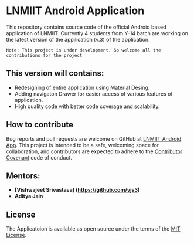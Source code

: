 # LNMIIT Android Application

This repository contains source code of the official Android based application of LNMIIT. Currently 4 students from Y-14 batch are working on the latest version of the appilication (v.3) of the application.

`Note: This project is under development. So welcome all the contributions for the project`

## This version will contains:

- Redesigning of entire application using Material Desing.
- Adding navigaton Drawer for easier access of various features of application.
- High quality code with better code coverage and scalability.

## How to contribute

Bug reports and pull requests are welcome on GitHub at [LNMIIT Android App](https://github.com/Cybros/LNMIIT_Android_App). This project is intended to be a safe, welcoming space for collaboration, and contributors are expected to adhere to the [Contributor Covenant](http://contributor-covenant.org) code of conduct.

## Mentors: 
- **[Vishwajeet Srivastava] (https://github.com/vjs3)**
- **Aditya Jain**

## License

The Applicatoion is available as open source under the terms of the [MIT License](https://opensource.org/licenses/MIT).
